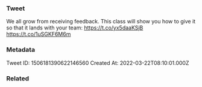 ### Tweet
We all grow from receiving feedback. This class will show you how to give it so that it lands with your team: https://t.co/yx5daaKSjB https://t.co/1uSGKF6M6m

### Metadata
Tweet ID: 1506181390622146560
Created At: 2022-03-22T08:10:01.000Z

### Related

